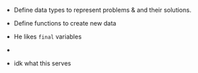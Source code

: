 
- Define data types to represent problems & and their solutions.
- Define functions to create new data
- He likes `final` variables
- 

- idk what this serves